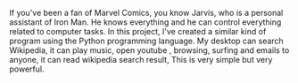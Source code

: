 If you've been a fan of Marvel Comics, you know Jarvis, who is a personal assistant of Iron Man. He knows everything and he can control everything related to computer tasks. In this project, I've created a similar kind of program using the Python programming language. My desktop can search Wikipedia, it can play music, open youtube , browsing, surfing and emails to anyone, it can read wikipedia search result, This is very simple but very powerful.
